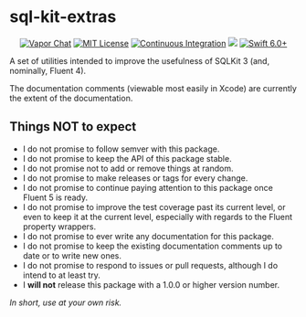 # sql-kit-extras

<p align="center">
<a href="https://discord.gg/vapor"><img src="https://design.vapor.codes/images/discordchat.svg" alt="Vapor Chat"></a>
<a href="LICENSE"><img src="https://design.vapor.codes/images/mitlicense.svg" alt="MIT License"></a>
<a href="https://github.com/vapor-community/sql-kit-extra/actions/workflows/test.yml"><img src="https://img.shields.io/github/actions/workflow/status/vapor-community/sql-kit-extras/test.yml?event=push&style=plastic&logo=github&label=tests&logoColor=%23ccc" alt="Continuous Integration"></a>
<a href="https://codecov.io/github/vapor-community/sql-kit-extras"><img src="https://img.shields.io/codecov/c/github/vapor-community/sql-kit-extras?style=plastic&logo=codecov&label=codecov"></a>
<a href="https://swift.org"><img src="https://design.vapor.codes/images/swift60up.svg" alt="Swift 6.0+"></a>
</p>

A set of utilities intended to improve the usefulness of SQLKit 3 (and, nominally, Fluent 4).

The documentation comments (viewable most easily in Xcode) are currently the extent of the documentation.

## Things **NOT** to expect

- I do not promise to follow semver with this package.
- I do not promise to keep the API of this package stable.
- I do not promise not to add or remove things at random.
- I do not promise to make releases or tags for every change.
- I do not promise to continue paying attention to this package once Fluent 5 is ready.
- I do not promise to improve the test coverage past its current level, or even to keep it at the current level, especially with regards to the Fluent property wrappers.
- I do not promise to ever write any documentation for this package.
- I do not promise to keep the existing documentation comments up to date or to write new ones.
- I do not promise to respond to issues or pull requests, although I do intend to at least try.
- I **will not** release this package with a 1.0.0 or higher version number.

_In short, use at your own risk._
